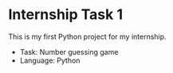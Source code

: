 # Internship Task 1
This is my first Python project for my internship.
- Task: Number guessing game
- Language: Python
